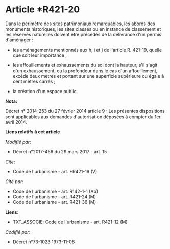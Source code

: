 # Article *R421-20

Dans le périmètre des sites patrimoniaux remarquables, les abords des monuments historiques, les sites classés ou en instance
de classement et les réserves naturelles doivent être précédés de la délivrance d'un permis d'aménager :

- les aménagements mentionnés aux h, i et j de l'article R. 421-19, quelle que soit leur importance ;

- les affouillements et exhaussements du sol dont la hauteur, s'il s'agit d'un exhaussement, ou la profondeur dans le cas
d'un affouillement, excède deux mètres et portant sur une superficie supérieure ou égale à cent mètres carrés ;

- la création d'un espace public.

**Nota:**

Décret n° 2014-253 du 27 février 2014 article 9 : Les présentes dispositions sont applicables aux demandes d'autorisation
déposées à compter du 1er avril 2014.

**Liens relatifs à cet article**

_Modifié par_:

  - Décret n°2017-456 du 29 mars 2017 - art. 15

_Cite_:

  - Code de l'urbanisme - art. *R421-19 (V)

_Cité par_:

  - Code de l'urbanisme - art. R142-1-1 (Ab)
  - Code de l'urbanisme - art. R421-24 (M)
  - Code de l'urbanisme - art. R421-36 (M)

**Liens**:

  - TXT_ASSOCIE: Code de l'urbanisme - art. R421-12 (M)

_Codifié par_:

  - Décret n°73-1023 1973-11-08
